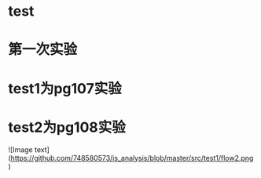 # test
第一次实验
=============================
# test1为pg107实验
# test2为pg108实验

![Image text]
(https://github.com/748580573/is_analysis/blob/master/src/test1/flow2.png)

